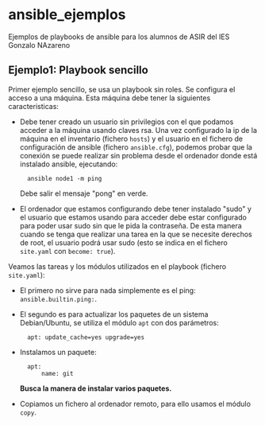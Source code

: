 # ansible_ejemplos

Ejemplos de playbooks de ansible para los alumnos de ASIR del IES Gonzalo NAzareno

## Ejemplo1: Playbook sencillo

Primer ejemplo sencillo, se usa un playbook sin roles. Se configura el acceso a una máquina. Esta máquina debe tener la siguientes caracteristicas:

* Debe tener creado un usuario sin privilegios con el que podamos acceder a la máquina usando claves rsa. Una vez configurado la ip de la máquina en el inventario (fichero `hosts`) y el usuario en el fichero de configuración de ansible (fichero `ansible.cfg`), podemos probar que la conexión se puede realizar sin problema desde el ordenador donde está instalado ansible, ejecutando:

        ansible node1 -m ping
    
    Debe salir el mensaje "pong" en verde.

* El ordenador que estamos configurando debe tener instalado "sudo" y el usuario que estamos usando para acceder debe estar configurado para poder usar sudo sin que le pida la contraseña. De esta manera cuando se tenga que realizar una tarea en la que se necesite derechos de root, el usuario podrá usar sudo (esto se indica en el fichero `site.yaml` con `become: true`).

Veamos las tareas y los módulos utilizados en el playbook (fichero `site.yaml`):

* El primero no sirve para nada simplemente es el ping: `ansible.builtin.ping:`.
* El segundo es para actualizar los paquetes de un sistema Debian/Ubuntu, se utiliza el módulo `apt` con dos parámetros:

        apt: update_cache=yes upgrade=yes

* Instalamos un paquete:

        apt:
            name: git
    
    **Busca la manera de instalar varios paquetes.**

* Copiamos un fichero al ordenador remoto, para ello usamos el módulo `copy`.



